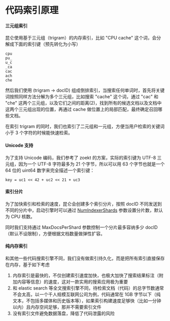 代码索引原理
======

#### 三元组索引

昆仑使用基于三元组（trigram）的内存索引，比如 "CPU cache" 这个词，会分解成下面的索引键（预先转化为小写）

```
cpu
pu_
u_c
_ca
cac
ach
che
```

然后我们使用 (trigram -> docID) 组成倒排索引，当搜索任何单词时，首先将关键词按照同样方法分解为多个三元组，比如搜索 "cache" 这个词，通过 "cac" 和 "che" 这两个三元组，以及它们之间的距离(2)，找到所有的候选文档以及文档中这两个三元组出现的位置，再通过 cache 做位置上的局部匹配，最终确定召回哪些文档。

在索引 trigram 的同时，我们也索引了二元组和一元组，方便当用户检索的关键词小于 3 个字符的时候能快速检索。

#### Unicode 支持

为了支持 Unicode 编码，我们参考了 zoekt 的方案，实际的索引键为 UTF-8 三元组，因为一个 UTF-8 字符最多为 21 个字节，所以可以用 63 个字节也就是一个 64 位的 uint64 数字来完全描述一个索引键：

```
key = uc1 << 42 + uc2 << 21 + uc3
```

#### 索引分片

为了加快索引和检索的速度，昆仑会创建多个索引分片，按照 docID 不同发送到不同的分片中，启动引擎时可以通过 [NumIndexerShards](https://github.com/huichen/kunlun/blob/master/pkg/types/indexer_options.go) 参数设置分片数，默认为 CPU 核数。

同时我们支持通过 MaxDocsPerShard 参数控制一个分片最多容纳多少 docID（默认不设限制），方便根据文档数量做弹性扩容。

#### 纯内存索引

和其他一些代码搜索引擎不同，我们没有做索引持久化，而是把所有索引直接保存在内存，基于如下考虑

1.  内存索引是最快的，不仅创建索引速度加快，也极大加快了搜索结果标注（附加内容等信息）的速度，这对一款实用的搜索应用极为重要
2.  和 elastic search 等全文搜索引擎不同，待检索文档（代码）的总字节数通常不会太高，以一个千人规模互联网公司为例，代码通常在 1GB 字节以下（纯文本，不包括多媒体和历史版本等），如果索引构建速度足够快（比如一分钟以内）且内存空间足够，那并不需要索引文件
2.  没有索引文件避免数据落盘，降低了代码泄露的风险